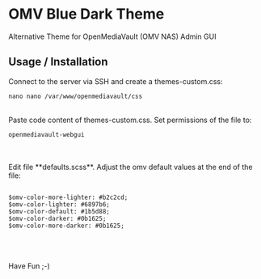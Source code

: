 # OMV Blue Dark Theme
Alternative Theme for OpenMediaVault (OMV NAS) Admin GUI

## Usage / Installation
Connect to the server via SSH and create a themes-custom.css:
<br>
<pre>
<code>nano nano /var/www/openmediavault/css</code>
</pre>
<br>
Paste code content of themes-custom.css. Set permissions of the file to:
<br>
<pre>
<code>openmediavault-webgui</code>
</pre>
<br>
<br> Edit file **defaults.scss**. Adjust the omv default values at the end of the file:
<pre>
<code>
$omv-color-more-lighter: #b2c2cd;
$omv-color-lighter: #6897b6;
$omv-color-default: #1b5d88;
$omv-color-darker: #0b1625;
$omv-color-more-darker: #0b1625;
</code>
</pre>
<br>
<br>
Have Fun ;-)
